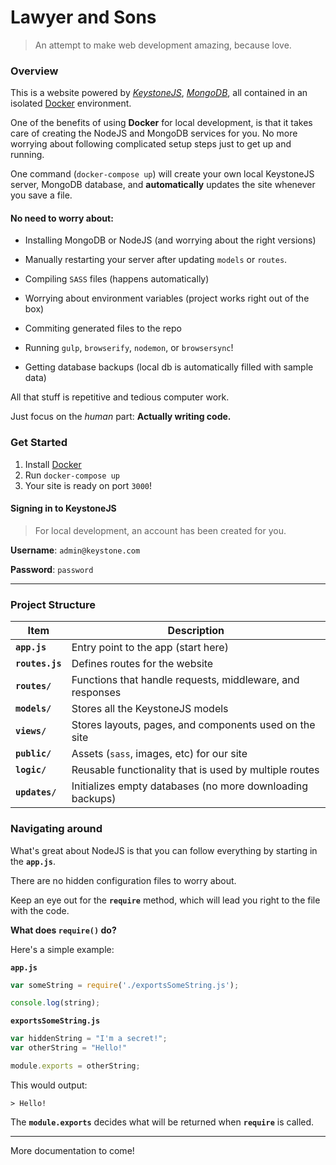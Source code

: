 # Lawyer and Sons
> An attempt to make web development amazing, because love.

### Overview

This is a website powered by _[KeystoneJS](http://www.keystonejs.com)_, _[MongoDB](http://www.mongodb.com)_, all contained in an isolated [Docker](http://www.docker.com) environment.

One of the benefits of using __Docker__ for local development, is that it takes care of creating the NodeJS and MongoDB services for you. No more worrying about following complicated setup steps just to get up and running.

One command (`docker-compose up`) will create your own local KeystoneJS server, MongoDB database, and __automatically__ updates the site whenever you save a file.

#### No need to worry about:
- Installing MongoDB or NodeJS (and worrying about the right versions)

- Manually restarting your server after updating `models` or `routes`. 

- Compiling `SASS` files (happens automatically)

- Worrying about environment variables (project works right out of the box)

- Commiting generated files to the repo

- Running `gulp`, `browserify`, `nodemon`, or `browsersync`!

- Getting database backups (local db is automatically filled with sample data)


All that stuff is repetitive and tedious computer work.

Just focus on the _human_ part: __Actually writing code.__

### Get Started
1. Install [Docker](http://www.docker.com)
1. Run `docker-compose up`
1. Your site is ready on port `3000`!

#### Signing in to KeystoneJS
> For local development, an account has been created for you.

__Username__: `admin@keystone.com`

__Password__: `password`

---

### Project Structure

__Item__ | __Description__
---------- | ---------------
__`app.js`__ | Entry point to the app (start here)
__`routes.js`__ | Defines routes for the website
__`routes/`__ | Functions that handle requests, middleware, and responses
__`models/`__ | Stores all the KeystoneJS models
__`views/`__ | Stores layouts, pages, and components used on the site
__`public/`__ | Assets (`sass`, images, etc) for our site
__`logic/`__ | Reusable functionality that is used by multiple routes
__`updates/`__ | Initializes empty databases (no more downloading backups)


### Navigating around

What's great about NodeJS is that you can follow everything by starting in the __`app.js`__. 

There are no hidden configuration files to worry about.

Keep an eye out for the __`require`__ method, which will lead you right to the file with the code.

__What does `require()` do?__

Here's a simple example:

__`app.js`__

```js
var someString = require('./exportsSomeString.js');

console.log(string);
```

__`exportsSomeString.js`__
```js
var hiddenString = "I'm a secret!";
var otherString = "Hello!"

module.exports = otherString;
```

This would output:
```
> Hello!
```

The __`module.exports`__ decides what will be returned when __`require`__ is called.

---

More documentation to come!
